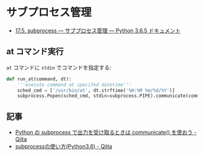 # サブプロセス管理

- [17.5. subprocess — サブプロセス管理 — Python 3.6.5 ドキュメント](https://docs.python.jp/3.6/library/subprocess.html)

## at コマンド実行

`at` コマンドに `stdin` でコマンドを指定する:

~~~py
def run_at(command, dt):
    '''execute command at specifed datetime'''
    sched_cmd = ['/usr/bin/at', dt.strftime('%H:%M %m/%d/%Y')]
    subprocess.Popen(sched_cmd, stdin=subprocess.PIPE).communicate(command.encode('utf8'))
~~~

## 記事

- [Python の subprocess で出力を受け取るときは communicate() を使おう - Qiita](https://qiita.com/mokemokechicken/items/a84b0aa96b94d1931f08)
- [subprocessの使い方(Python3.6) - Qiita](https://qiita.com/caprest/items/0245a16825789b0263ad)